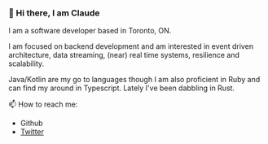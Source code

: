 ### 👋   Hi there, I am Claude 

I am a software developer based in Toronto, ON. 

I am focused on backend development and am interested in event driven architecture, data streaming, (near) real time systems, resilience and scalability. 

Java/Kotlin are my go to languages though I am also proficient in Ruby and can find my around in Typescript. Lately I've been dabbling in Rust.  

📫  How to reach me:
- Github 
- [Twitter](https://twitter.com/claud3v)

<!--
**claud3v/claud3v** is a ✨ _special_ ✨ repository because its `README.md` (this file) appears on your GitHub profile.

Here are some ideas to get you started:

- 🔭 I’m currently working on ...
- 🌱 I’m currently learning ...
- 👯 I’m looking to collaborate on ...
- 🤔 I’m looking for help with ...
- 💬 Ask me about ...
- 📫 How to reach me: ...
- 😄 Pronouns: ...
- ⚡ Fun fact: ...
-->
